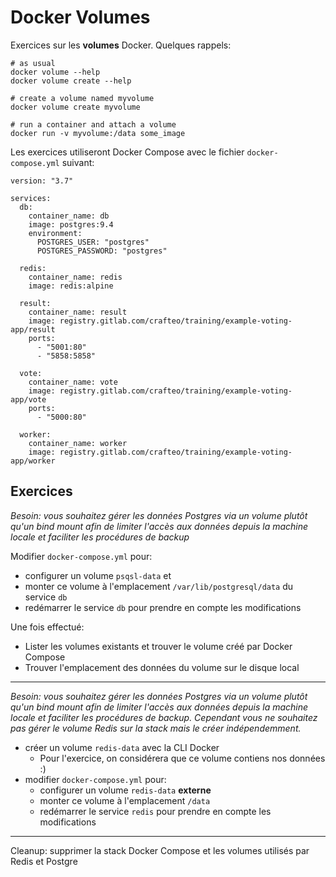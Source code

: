 # Docker Volumes

Exercices sur les **volumes** Docker. Quelques rappels: 

```
# as usual
docker volume --help
docker volume create --help

# create a volume named myvolume
docker volume create myvolume

# run a container and attach a volume
docker run -v myvolume:/data some_image
```

Les exercices utiliseront Docker Compose avec le fichier `docker-compose.yml` suivant:

```
version: "3.7"

services:
  db:
    container_name: db
    image: postgres:9.4
    environment:
      POSTGRES_USER: "postgres"
      POSTGRES_PASSWORD: "postgres"

  redis:
    container_name: redis
    image: redis:alpine

  result:
    container_name: result
    image: registry.gitlab.com/crafteo/training/example-voting-app/result
    ports:
      - "5001:80"
      - "5858:5858"

  vote:
    container_name: vote
    image: registry.gitlab.com/crafteo/training/example-voting-app/vote
    ports:
      - "5000:80"

  worker:
    container_name: worker
    image: registry.gitlab.com/crafteo/training/example-voting-app/worker
```

## Exercices

*Besoin: vous souhaitez gérer les données Postgres via un volume plutôt qu'un bind mount afin de limiter l'accès aux données depuis la machine locale et faciliter les procédures de backup*


Modifier `docker-compose.yml` pour:

- configurer un volume `psqsl-data` et
- monter ce volume à l'emplacement `/var/lib/postgresql/data` du service `db`
- redémarrer le service `db` pour prendre en compte les modifications

Une fois effectué:

- Lister les volumes existants et trouver le volume créé par Docker Compose
- Trouver l'emplacement des données du volume sur le disque local

---

*Besoin: vous souhaitez gérer les données Postgres via un volume plutôt qu'un bind mount afin de limiter l'accès aux données depuis la machine locale et faciliter les procédures de backup. Cependant vous ne souhaitez pas gérer le volume Redis sur la stack mais le créer indépendemment.*

- créer un volume `redis-data` avec la CLI Docker
  - Pour l'exercice, on considérera que ce volume contiens nos données :)
- modifier `docker-compose.yml` pour:
  - configurer un volume `redis-data` **externe** 
  - monter ce volume à l'emplacement `/data`  
  - redémarrer le service `redis` pour prendre en compte les modifications 
  
---

Cleanup: supprimer la stack Docker Compose et les volumes utilisés par Redis et Postgre 